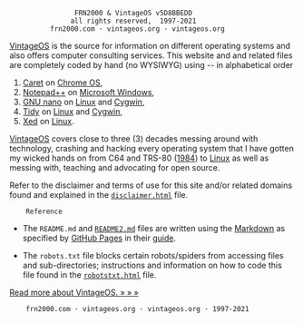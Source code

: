                     FRN2000 & VintageOS v5D8BBEDD
                   all rights reserved,  1997-2021
              frn2000.com · vintageos.org · vintageos.org

[VintageOS](https://vintageos.org/) is the source for information on
different operating systems and also offers computer consulting
services.  This website and and related files are completely coded by
hand (no WYSIWYG) using -- in alphabetical order

1. [Caret](https://thomaswilburn.net/caret/) on
[Chrome OS](https://google.com/chromebook/),
2. [Notepad++](http://notepad-plus-plus.org/) on
[Microsoft Windows](https://vintageos.org/windows.html),
3. [GNU nano](https://nano-editor.org/) on
[Linux](https://vintageos.org/linux.html) and
[Cygwin](https://vintageos.org/unix.html#Cygwin),
4. [Tidy](http://html-tidy.org/) on
[Linux](https://vintageos.org/linux.html) and
[Cygwin](https://vintageos.org/unix.html#Cygwin),
5. [Xed](https://community.linuxmint.com/software/view/xed) on
[Linux](https://vintageos.org/linux.html).

[VintageOS](https://vintageos.org/) covers close to three (3) decades
messing around with technology, crashing and hacking every operating
system that I have gotten my wicked hands on from C64 and TRS-80
([1984](https://vintageos.org/basic.html)) to
[Linux](https://vintageos.org/linux.html) as well as messing with,
teaching and advocating for open source.

Refer to the disclaimer and terms of use for this site and/or related
domains found and explained in the
[`disclaimer.html`](https://vintageos.org/disclaimer.html) file.

        Reference

* The `README.md` and [`README2.md`](README2.md) files are written using
the [Markdown](https://daringfireball.net/projects/markdown/) as
specified by [GitHub Pages](https://pages.github.com/) in their
[guide](https://guides.github.com/features/mastering-markdown/).

* The `robots.txt` file blocks certain robots/spiders from accessing
files and sub-directories;  instructions and information on how to code
this file found in the
[`robotstxt.html`](http://robotstxt.org/robotstxt.html) file.

[Read more about VintageOS.  » » »](README2.md)

        frn2000.com · vintageos.org · vintageos.org · 1997-2021
